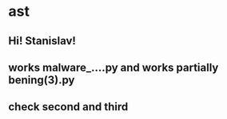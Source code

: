 # ast
## Hi! Stanislav!
## works malware_....py and works partially bening(3).py
## check second and third
